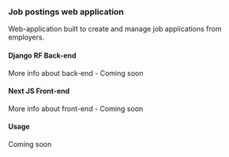 ### Job postings web application
Web-application built to create and manage job applications from employers. 

#### Django RF Back-end 
More info about back-end - Coming soon

#### Next JS Front-end
More info about front-end - Coming soon

#### Usage
Coming soon
